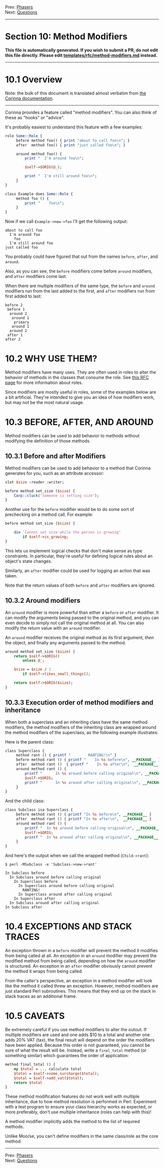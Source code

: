 Prev: [Phasers](phasers.md)   
Next: [Questions](questions.md)

---

# Section 10: Method Modifiers

**This file is automatically generated. If you wish to submit a PR, do not
edit this file directly. Please edit
[templates/rfc/method-modifiers.md](https://github.com/Ovid/Cor/tree/master/templates/rfc/method-modifiers.md) instead.**

---

# 10.1 Overview
Note: the bulk of this document is translated almost verbatim from [the Corinna
documentation](https://metacpan.org/dist/Corinna/source/lib/Corinna/Manual/MethodModifiers.pod).

---

Corinna provides a feature called "method modifiers". You can also think
of these as "hooks" or "advice".

It's probably easiest to understand this feature with a few examples:

```perl
role Some::Role {
     before method foo() { print "about to call foo\n"; }
     after  method foo() { print "just called foo\n"; }

     around method foo() {
         print "  I'm around foo\n";

         $self->$ORIG(@_);

         print "  I'm still around foo\n";
     }
}

class Example does Some::Role {
     method foo () {
         print "    foo\n";
     }
}
```

Now if we call `Example->new->foo` I'll get the following output:

```
about to call foo
  I'm around foo
    foo
  I'm still around foo
just called foo
```

You probably could have figured that out from the names `before`,
`after`, and `around`.

Also, as you can see, the `before` modifiers come before `around` modifiers, and
`after` modifiers come last.

When there are multiple modifiers of the same type, the `before` and
`around` modifiers run from the last added to the first, and `after`
modifiers run from first added to last:

```
before 2
 before 1
  around 2
   around 1
    primary
   around 1
  around 2
 after 1
after 2
```

# 10.2 WHY USE THEM?
Method modifiers have many uses. They are often used in roles to alter the
behavior of methods in the classes that consume the role. See [this RFC
page](https://github.com/Ovid/Cor/blob/master/rfc/roles.md) for more
information about roles.

Since modifiers are mostly useful in roles, some of the examples below
are a bit artificial. They're intended to give you an idea of how
modifiers work, but may not be the most natural usage.

# 10.3 BEFORE, AFTER, AND AROUND
Method modifiers can be used to add behavior to methods without modifying the definition of those methods.

## 10.3.1 Before and after Modifiers
Method modifiers can be used to add behavior to a method that Corinna
generates for you, such as an attribute accessor:

```perl
slot $size :reader :writer;

before method set_size ($size) {
    Carp::cluck('Someone is setting size');
}
```

Another use for the `before` modifier would be to do some sort of
prechecking on a method call. For example:

```perl
before method set_size ($size) {

    die 'Cannot set size while the person is growing'
        if $self->is_growing;
}
```


This lets us implement logical checks that don't make sense as type
constraints. In particular, they're useful for defining logical rules
about an object's state changes.

Similarly, an `after` modifier could be used for logging an action that
was taken.

Note that the return values of both `before` and `after` modifiers are
ignored.

## 10.3.2 Around modifiers
An `around` modifier is more powerful than either a `before` or
`after` modifier. It can modify the arguments being passed to the
original method, and you can even decide to simply not call the
original method at all. You can also modify the return value with an
`around` modifier.

An `around` modifier receives the original method as its first argument,
_then_ the object, and finally any arguments passed to the method.

```perl
around method set_size ($size) {
    return $self->$ORIG()
        unless @_;

    $size = $size / 2
        if $self->likes_small_things();

    return $self->$ORIG($size);
}
```

## 10.3.3 Execution order of method modifiers and inheritance
When both a superclass and an inheriting class have the same method modifiers,
the method modifiers of the inheriting class are wrapped around the method
modifiers of the superclass, as the following example illustrates:

Here is the parent class:

```perl
class Superclass {
     method rant () { printf "        RANTING!\n" }
     before method rant () { printf "    In %s before\n", __PACKAGE__ }
     after  method rant ()  { printf "    In %s after\n",  __PACKAGE__ }
     around method rant () {
         printf "      In %s around before calling original\n", __PACKAGE__;
         $self->$ORIG;
         printf "      In %s around after calling original\n", __PACKAGE__;
     }
}
```


And the child class:

```perl
class Subclass isa Superclass {
     before method rant () { printf "In %s before\n", __PACKAGE__ }
     after  method rant () { printf "In %s after\n",  __PACKAGE__ }
     around method rant () {
         printf "  In %s around before calling original\n", __PACKAGE__;
         $self->$ORIG;
         printf "  In %s around after calling original\n", __PACKAGE__;
     }
}
```


And here's the output when we call the wrapped method (`Child->rant`):

```
$ perl -MSubclass -e 'Subclass->new->rant'

In Subclass before
  In Subclass around before calling original
    In Superclass before
      In Superclass around before calling original
        RANTING!
      In Superclass around after calling original
    In Superclass after
  In Subclass around after calling original
In Subclass after
```

# 10.4 EXCEPTIONS AND STACK TRACES
An exception thrown in a `before` modifier will prevent the method it
modifies from being called at all. An exception in an `around` modifier may
prevent the modified method from being called, depending on how the `around`
modifier is structured. An exception in an `after` modifier obviously cannot
prevent the method it wraps from being called.

From the caller's perspective, an exception in a method modifier will look
like the method it called threw an exception. However, method modifiers are
just standard Perl subroutines. This means that they end up on the stack in
stack traces as an additional frame.

# 10.5 CAVEATS
Be extremely careful if you use method modifiers to alter the outout. If
multiple modifiers are used and one adds $10 to a total and another one adds
20% VAT (tax), the final result will depend on the order the modifiers have been
applied. Because this order is not guaranteed, you cannot be sure of what the
result will be. Instead, write a `final_total` method (or something similar)
which guarantees the order of application:

```perl
method final_total () {
    my $total = ... calculate total
    $total = $self->some_surcharge($total);
    $total = $self->add_vat($total);
    return $total
}
```

These method modification features do not work well with multiple inheritance,
due to how method resolution is performed in Perl. Experiment with a test
program to ensure your class hierarchy works as expected, or more preferably,
don't use multiple inheritance (roles can help with this)!

A method modifier implicitly adds the method to the list of required methods.

Unlike Moo/se, you can't define modifiers in the same class/role as the core
method.


---

Prev: [Phasers](phasers.md)   
Next: [Questions](questions.md)
